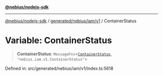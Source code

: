 [**@nebius/nodejs-sdk**](../../../../../README.md)

***

[@nebius/nodejs-sdk](../../../../../README.md) / [generated/nebius/iam/v1](../README.md) / ContainerStatus

# Variable: ContainerStatus

> **ContainerStatus**: `MessageFns`\<[`ContainerStatus`](../interfaces/ContainerStatus.md), `"nebius.iam.v1.ContainerStatus"`\>

Defined in: src/generated/nebius/iam/v1/index.ts:5618
